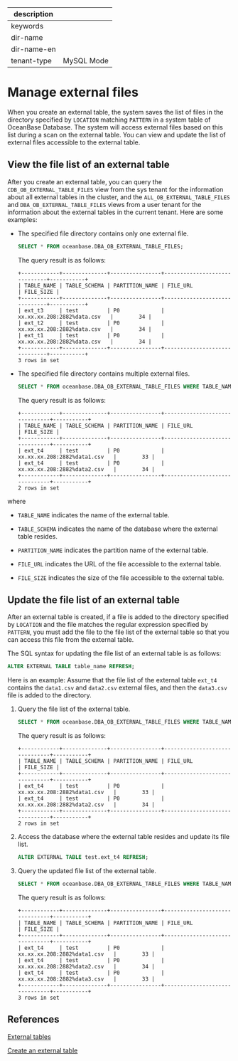 |description||
|---|---|
|keywords||
|dir-name||
|dir-name-en||
|tenant-type|MySQL Mode|

# Manage external files

When you create an external table, the system saves the list of files in the directory specified by `LOCATION` matching `PATTERN` in a system table of OceanBase Database. The system will access external files based on this list during a scan on the external table. You can view and update the list of external files accessible to the external table.

## View the file list of an external table

After you create an external table, you can query the `CDB_OB_EXTERNAL_TABLE_FILES` view from the sys tenant for the information about all external tables in the cluster, and the `ALL_OB_EXTERNAL_TABLE_FILES` and `DBA_OB_EXTERNAL_TABLE_FILES` views from a user tenant for the information about the external tables in the current tenant. Here are some examples:

* The specified file directory contains only one external file.

   ```sql
   SELECT * FROM oceanbase.DBA_OB_EXTERNAL_TABLE_FILES;
   ```

   The query result is as follows:

   ```shell
   +------------+--------------+----------------+------------------------------+-----------+
   | TABLE_NAME | TABLE_SCHEMA | PARTITION_NAME | FILE_URL                     | FILE_SIZE |
   +------------+--------------+----------------+------------------------------+-----------+
   | ext_t3     | test         | P0             | xx.xx.xx.208:2882%data.csv   |        34 |
   | ext_t2     | test         | P0             | xx.xx.xx.208:2882%data.csv   |        34 |
   | ext_t1     | test         | P0             | xx.xx.xx.208:2882%data.csv   |        34 |
   +------------+--------------+----------------+------------------------------+-----------+
   3 rows in set
   ```

* The specified file directory contains multiple external files.

   ```sql
   SELECT * FROM oceanbase.DBA_OB_EXTERNAL_TABLE_FILES WHERE TABLE_NAME= 'ext_t4';
   ```

   The query result is as follows:

   ```shell
   +------------+--------------+----------------+-------------------------------+-----------+
   | TABLE_NAME | TABLE_SCHEMA | PARTITION_NAME | FILE_URL                      | FILE_SIZE |
   +------------+--------------+----------------+-------------------------------+-----------+
   | ext_t4     | test         | P0             | xx.xx.xx.208:2882%data1.csv   |        33 |
   | ext_t4     | test         | P0             | xx.xx.xx.208:2882%data2.csv   |        34 |
   +------------+--------------+----------------+-------------------------------+-----------+
   2 rows in set
   ```

where

* `TABLE_NAME` indicates the name of the external table.

* `TABLE_SCHEMA` indicates the name of the database where the external table resides.

* `PARTITION_NAME` indicates the partition name of the external table.

* `FILE_URL` indicates the URL of the file accessible to the external table.

* `FILE_SIZE` indicates the size of the file accessible to the external table.

## Update the file list of an external table

After an external table is created, if a file is added to the directory specified by `LOCATION` and the file matches the regular expression specified by `PATTERN`, you must add the file to the file list of the external table so that you can access this file from the external table.

The SQL syntax for updating the file list of an external table is as follows:

```sql
ALTER EXTERNAL TABLE table_name REFRESH;
```

Here is an example: Assume that the file list of the external table `ext_t4` contains the `data1.csv` and `data2.csv` external files, and then the `data3.csv` file is added to the directory.

1. Query the file list of the external table.


   ```sql
   SELECT * FROM oceanbase.DBA_OB_EXTERNAL_TABLE_FILES WHERE TABLE_NAME= 'ext_t4';
   ```

   The query result is as follows:

   ```shell
   +------------+--------------+----------------+-------------------------------+-----------+
   | TABLE_NAME | TABLE_SCHEMA | PARTITION_NAME | FILE_URL                      | FILE_SIZE |
   +------------+--------------+----------------+-------------------------------+-----------+
   | ext_t4     | test         | P0             | xx.xx.xx.208:2882%data1.csv   |        33 |
   | ext_t4     | test         | P0             | xx.xx.xx.208:2882%data2.csv   |        34 |
   +------------+--------------+----------------+-------------------------------+-----------+
   2 rows in set
   ```

2. Access the database where the external table resides and update its file list.

   ```sql
   ALTER EXTERNAL TABLE test.ext_t4 REFRESH;
   ```

3. Query the updated file list of the external table.

   ```sql
   SELECT * FROM oceanbase.DBA_OB_EXTERNAL_TABLE_FILES WHERE TABLE_NAME= 'ext_t4';
   ```

   The query result is as follows:

   ```shell
   +------------+--------------+----------------+-------------------------------+-----------+
   | TABLE_NAME | TABLE_SCHEMA | PARTITION_NAME | FILE_URL                      | FILE_SIZE |
   +------------+--------------+----------------+-------------------------------+-----------+
   | ext_t4     | test         | P0             | xx.xx.xx.208:2882%data1.csv   |        33 |
   | ext_t4     | test         | P0             | xx.xx.xx.208:2882%data2.csv   |        34 |
   | ext_t4     | test         | P0             | xx.xx.xx.208:2882%data3.csv   |        33 |
   +------------+--------------+----------------+-------------------------------+-----------+
   3 rows in set
   ```

## References

[External tables](../1000.manage-external-tables-of-mysql-mode/100.about-external-tables-of-mysql-mode.md)

[Create an external table](../1000.manage-external-tables-of-mysql-mode/200.create-a-external-table-of-mysql-mode.md)
